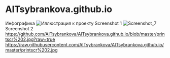 # AlTsybrankova.github.io
Инфографика
![Иллюстрация к проекту](https://user-images.githubusercontent.com/50791385/58375134-fa9bb680-7f54-11e9-9570-726bdb10b751.jpg)
Screenshot 1
![Screenshot_7](https://user-images.githubusercontent.com/50791385/58378142-26d82700-7f97-11e9-9a06-cc15dc98b649.png)
Screenshot 2
https://github.com/AlTsybrankova/AlTsybrankova.github.io/blob/master/printscr%202.jpg?raw=true
https://raw.githubusercontent.com/AlTsybrankova/AlTsybrankova.github.io/master/printscr%202.jpg
